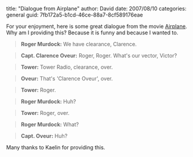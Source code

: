 
title: "Dialogue from Airplane"
author: David
date: 2007/08/10
categories: general
guid: 7fb172a5-b1cd-46ce-88a7-8cf589176eae

For your enjoyment, here is some great dialogue from the movie [Airplane](http://www.imdb.com/title/tt0080339/). Why am I providing this? Because it is funny and because I wanted to. 

> **Roger Murdock:** We have clearance, Clarence.

> **Capt. Clarence Oveur:** Roger, Roger. What's our vector, Victor?

> **Tower:** Tower Radio, clearance, over.

> **Oveur:** That's 'Clarence Oveur', over.

> **Tower:** Roger.

> **Roger Murdock:** Huh?

> **Tower:** Roger, over.

> **Roger Murdock:** What?

> **Capt. Oveur:** Huh?

Many thanks to Kaelin for providing this.

